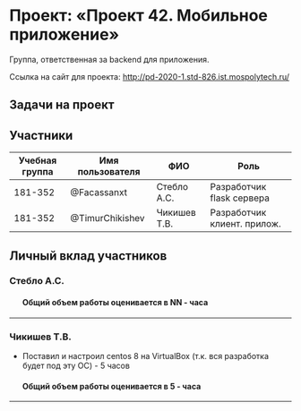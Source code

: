 # Проект: «Проект 42. Мобильное приложение»

Группа, ответственная за backend для приложения.

Ссылка на сайт для проекта: http://pd-2020-1.std-826.ist.mospolytech.ru/

## Задачи на проект

## Участники

| Учебная группа | Имя пользователя | ФИО                      | Роль                       |
|----------------|------------------|--------------------------|----------------------------|
| 181-352        | @Facassanxt      | Стебло А.С.              | Разработчик flask сервера  |
| 181-352        | @TimurChikishev  | Чикишев Т.В.             | Разработчик клиент. прилож.|

## Личный вклад участников

### Стебло А.С. 

####        Общий объем работы оценивается в NN - часа
------------------------------
### Чикишев Т.В.
- Поставил и настроил centos 8 на VirtualBox (т.к. вся разработка будет под эту ОС) - 5 часов
####        Общий объем работы оценивается в 5 - часа
------------------------------
